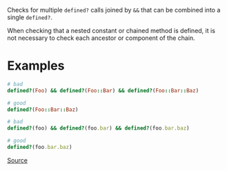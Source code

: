 
Checks for multiple `defined?` calls joined by `&&` that can be combined
into a single `defined?`.

When checking that a nested constant or chained method is defined, it is
not necessary to check each ancestor or component of the chain.

# Examples

```ruby
# bad
defined?(Foo) && defined?(Foo::Bar) && defined?(Foo::Bar::Baz)

# good
defined?(Foo::Bar::Baz)

# bad
defined?(foo) && defined?(foo.bar) && defined?(foo.bar.baz)

# good
defined?(foo.bar.baz)
```

[Source](http://www.rubydoc.info/gems/rubocop/RuboCop/Cop/Style/CombinableDefined)